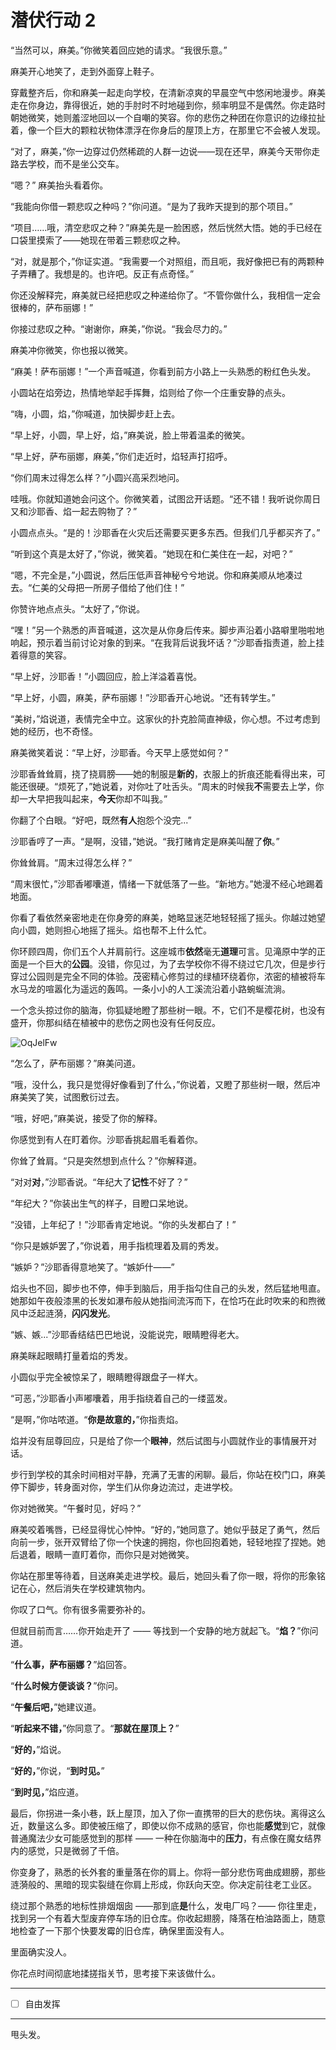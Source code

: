 # 潜伏行动 2

“当然可以，麻美。”你微笑着回应她的请求。“我很乐意。”

麻美开心地笑了，走到外面穿上鞋子。 

穿戴整齐后，你和麻美一起走向学校，在清新凉爽的早晨空气中悠闲地漫步。麻美走在你身边，靠得很近，她的手肘时不时地碰到你，频率明显不是偶然。你走路时朝她微笑，她则羞涩地回以一个自嘲的笑容。你的悲伤之种团在你意识的边缘拉扯着，像一个巨大的颗粒状物体漂浮在你身后的屋顶上方，在那里它不会被人发现。

“对了，麻美，”你一边穿过仍然稀疏的人群一边说——现在还早，麻美今天带你走路去学校，而不是坐公交车。

“嗯？” 麻美抬头看着你。 

“我能向你借一颗悲叹之种吗？”你问道。“是为了我昨天提到的那个项目。”

“项目……哦，清空悲叹之种？”麻美先是一脸困惑，然后恍然大悟。她的手已经在口袋里摸索了——她现在带着三颗悲叹之种。

“对，就是那个，”你证实道。“我需要一个对照组，而且呃，我好像把已有的两颗种子弄糟了。我想是的。也许吧。反正有点奇怪。”

你还没解释完，麻美就已经把悲叹之种递给你了。“不管你做什么，我相信一定会很棒的，萨布丽娜！”

你接过悲叹之种。“谢谢你，麻美，”你说。“我会尽力的。”  

麻美冲你微笑，你也报以微笑。

“麻美！萨布丽娜！”一个声音喊道，你看到前方小路上一头熟悉的粉红色头发。

小圆站在焰旁边，热情地举起手挥舞，焰则给了你一个庄重安静的点头。

“嗨，小圆，焰，”你喊道，加快脚步赶上去。  

“早上好，小圆，早上好，焰，”麻美说，脸上带着温柔的微笑。

“早上好，萨布丽娜，麻美，”你们走近时，焰轻声打招呼。

“你们周末过得怎么样？”小圆兴高采烈地问。

哇哦。你就知道她会问这个。你微笑着，试图岔开话题。“还不错！我听说你周日又和沙耶香、焰一起去购物了？”  

小圆点点头。“是的！沙耶香在火灾后还需要买更多东西。但我们几乎都买齐了。”  

“听到这个真是太好了，”你说，微笑着。“她现在和仁美住在一起，对吧？” 

“嗯，不完全是，”小圆说，然后压低声音神秘兮兮地说。你和麻美顺从地凑过去。“仁美的父母把一所房子借给了他们住！”

你赞许地点点头。“太好了，”你说。

“嘿！”另一个熟悉的声音喊道，这次是从你身后传来。脚步声沿着小路噼里啪啦地响起，预示着当前讨论对象的到来。“在我背后说我坏话？”沙耶香指责道，脸上挂着得意的笑容。  

“早上好，沙耶香！”小圆回应，脸上洋溢着喜悦。

“早上好，小圆，麻美，萨布丽娜！”沙耶香开心地说。“还有转学生。”

“美树，”焰说道，表情完全中立。这家伙的扑克脸简直神级，你心想。不过考虑到她的经历，也不奇怪。

麻美微笑着说：“早上好，沙耶香。今天早上感觉如何？”

沙耶香耸耸肩，挠了挠肩膀——她的制服是**新的**，衣服上的折痕还能看得出来，可能还很硬。“烦死了，”她说着，对你吐了吐舌头。“周末的时候我**不**需要去上学，你却一大早把我叫起来，**今天**你却不叫我。”

你翻了个白眼。“好吧，既然**有人**抱怨个没完...”

沙耶香哼了一声。“是啊，没错，”她说。“我打赌肯定是麻美叫醒了**你**。”

你耸耸肩。“周末过得怎么样？”

“周末很忙，”沙耶香嘟囔道，情绪一下就低落了一些。“新地方。”她漫不经心地踢着地面。

你看了看依然亲密地走在你身旁的麻美，她略显迷茫地轻轻摇了摇头。你越过她望向小圆，她则担心地摇了摇头。焰也帮不上什么忙。

你环顾四周，你们五个人并肩前行。这座城市**依然**毫无**道理**可言。见滝原中学的正面是一个巨大的**公园**。没错，你见过，为了去学校你不得不绕过它几次，但是步行穿过公园则是完全不同的体验。茂密精心修剪过的绿植环绕着你，浓密的植被将车水马龙的喧嚣化为遥远的轰鸣。一条小小的人工溪流沿着小路蜿蜒流淌。

一个念头掠过你的脑海，你狐疑地瞪了那些树一眼。不，它们不是樱花树，也没有盛开，你那纠结在植被中的悲伤之网也没有任何反应。

![OqJelFw](https://i.imgur.com/OqJelFw.jpg)

“怎么了，萨布丽娜？”麻美问道。

“哦，没什么，我只是觉得好像看到了什么，”你说着，又瞪了那些树一眼，然后冲麻美笑了笑，试图敷衍过去。

“哦，好吧，”麻美说，接受了你的解释。

你感觉到有人在盯着你。沙耶香挑起眉毛看着你。

你耸了耸肩。“只是突然想到点什么？”你解释道。

“对对**对**，”沙耶香说。“年纪大了**记性**不好了？”

“年纪大？”你装出生气的样子，目瞪口呆地说。

“没错，上年纪了！”沙耶香肯定地说。“你的头发都白了！”

“你只是嫉妒罢了，”你说着，用手指梳理着及肩的秀发。

“嫉妒？”沙耶香得意地笑了。“嫉妒什——”

焰头也不回，脚步也不停，伸手到脑后，用手指勾住自己的头发，然后猛地甩直。她那如午夜般漆黑的长发如瀑布般从她指间流泻而下，在恰巧在此时吹来的和煦微风中泛起涟漪，**闪闪发光**。

“嫉、嫉...”沙耶香结结巴巴地说，没能说完，眼睛瞪得老大。

麻美眯起眼睛打量着焰的秀发。

小圆似乎完全被惊呆了，眼睛瞪得跟盘子一样大。

“可恶，”沙耶香小声嘟囔着，用手指绕着自己的一缕蓝发。

“是啊，”你咕哝道。“**你是故意的，**”你指责焰。

焰并没有屈尊回应，只是给了你一个**眼神**，然后试图与小圆就作业的事情展开对话。

步行到学校的其余时间相对平静，充满了无害的闲聊。最后，你站在校门口，麻美停下脚步，转身面对你，学生们从你身边流过，走进学校。

你对她微笑。“午餐时见，好吗？”

麻美咬着嘴唇，已经显得忧心忡忡。“好的，”她同意了。她似乎鼓足了勇气，然后向前一步，张开双臂给了你一个快速的拥抱，你也回抱着她，轻轻地捏了捏她。她后退着，眼睛一直盯着你，而你只是对她微笑。

你站在那里等待着，目送麻美走进学校。最后，她回头看了你一眼，将你的形象铭记在心，然后消失在学校建筑物内。

你叹了口气。你有很多需要弥补的。

但就目前而言……你开始走开了 —— 等找到一个安静的地方就起飞。“**焰？**”你问道。

“**什么事，萨布丽娜？**”焰回答。

“**什么时候方便谈谈？**”你问。

“**午餐后吧，**”她建议道。

“**听起来不错，**”你同意了。“**那就在屋顶上？**”

“**好的，**”焰说。

“**好的，**”你说，“**到时见。**”

“**到时见，**”焰应道。

最后，你拐进一条小巷，跃上屋顶，加入了你一直携带的巨大的悲伤块。离得这么近，数量这么多。即使被压缩了，即使以你不成熟的感官，你也能**感觉**到它，就像普通魔法少女可能感觉到的那样 —— 一种在你脑海中的**压力**，有点像在魔女结界内的感觉，只是微弱了千倍。

你变身了，熟悉的长外套的重量落在你的肩上。你将一部分悲伤弯曲成翅膀，那些涟漪般的、黑暗的现实裂缝在你肩上形成，你跃向天空。你决定前往老工业区。

绕过那个熟悉的地标性排烟烟囱 ——那到底**是**什么，发电厂吗？—— 你往里走，找到另一个有着大型废弃停车场的旧仓库。你收起翅膀，降落在柏油路面上，随意地检查了一下那个快要发霉的旧仓库，确保里面没有人。

里面确实没人。

你花点时间彻底地揉搓指关节，思考接下来该做什么。

---

- [ ] 自由发挥

---

甩头发。
